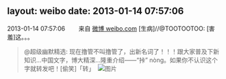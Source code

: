 layout: weibo
date: 2013-01-14 07:57:06
---
2013-01-14 07:57:06  &nbsp;&nbsp;&nbsp;&nbsp;&nbsp;&nbsp; 来自 <a href="http://weibo.com/" rel="nofollow">微博 weibo.com</a>
[生病]//@TOOTOOTOO: [害羞]这。。。
>  @超级幽默精选: 现在撸管不叫撸管了，出新名词了！！！跟大家普及下新知识...中国文字，博大精深...隆重介绍——“挊” nòng。如果你不认识这个字就转发吧！[偷笑]「转」 ​​​
>  ![图片](https://ww4.sinaimg.cn/large/67c4f635jw1e0ry57zyohj.jpg)
